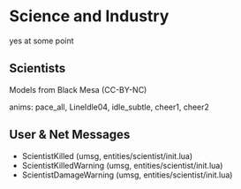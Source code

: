 Science and Industry
====================

yes at some point

Scientists
----------
Models from Black Mesa (CC-BY-NC)

anims: pace_all, LineIdle04, idle_subtle, cheer1, cheer2

User & Net Messages
----------------------------
* ScientistKilled (umsg, entities/scientist/init.lua)
* ScientistKilledWarning (umsg, entities/scientist/init.lua)
* ScientistDamageWarning (umsg, entities/scientist/init.lua)